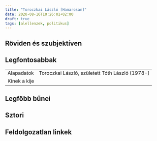 ```yaml
---
title: "Toroczkai László [Hamarosan]"
date: 2020-08-16T10:26:01+02:00
draft: true
tags: [alellenzek, politikus]
---
```


## Röviden és szubjektíven

## Legfontosabbak

|                           |                                                                    |
| :---                      | :----                                                              |
| Alapadatok                | Toroczkai László, született Tóth László (1978-)                    |
| Kinek a kije              |                                                                    |

## Legfőbb bűnei

## Sztori

## Feldolgozatlan linkek
